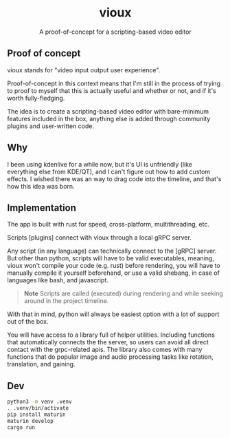 <div align="center">

# vioux

A proof-of-concept for a scripting-based video editor

</div>

## Proof of concept

vioux stands for "video input output user experience".

Proof-of-concept in this context means that I'm still in the process of trying to proof to myself that this is actually useful and whether or not, and if it's worth fully-fledging.

The idea is to create a scripting-based video editor with bare-minimum features included in the box, anything else is added through community plugins and user-written code.

## Why

I been using kdenlive for a while now, but it's UI is unfriendly (like everything else from KDE/QT), and I can't figure out how to add custom effects. I wished there was an way to drag code into the timeline, and that's how this idea was born.

## Implementation

The app is built with rust for speed, cross-platform, multithreading, etc.

<!-- The UI uses [dioxus](https://github.com/DioxusLabs/dioxus) which is a react-like GUI library that uses webview, because css is the best human innovation since fire and [iced](https://github.com/iced-rs/iced) is not yet production-ready. -->

Scripts [plugins] connect with vioux through a local gRPC server.

Any script (in any language) can technically connect to the [gRPC] server. But other than python, scripts will have to be valid executables, meaning, vioux won't compile your code (e.g. rust) before rendering, you will have to manually compile it yourself beforehand, or use a valid shebang, in case of languages like bash, and javascript.

> **Note**
> Scripts are called (executed) during rendering and while seeking around in the project timeline.

With that in mind, python will always be easiest option with a lot of support out of the box.

You will have access to a library full of helper utilities. Including functions that automatically connects the the server, so users can avoid all direct contact with the grpc-related apis. The library also comes with many functions that do popular image and audio processing tasks like rotation, translation, and gaining.

## Dev

```bash
python3 -m venv .venv
. .venv/bin/activate
pip install maturin
maturin develop
cargo run
```
